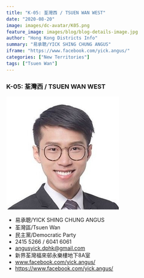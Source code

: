 ```yaml
---
title: "K-05: 荃灣西 / TSUEN WAN WEST"
date: "2020-08-20"
image: images/dc-avatar/K05.png
feature_image: images/blog/blog-details-image.jpg
author: "Hong Kong Districts Info"
summary: "易承聰/YICK SHING CHUNG ANGUS"
iframe: "https://www.facebook.com/yick.angus/"
categories: ["New Territories"]
tags: ["Tsuen Wan"]
---
```


### K-05: 荃灣西 / TSUEN WAN WEST  
![](/images/dc-avatar/K05.png)  

 - 易承聰/YICK SHING CHUNG ANGUS  
 - 荃灣區/Tsuen Wan  
 - 民主黨/Democratic Party  
 - 2415 5266 / 6041 6061  
 - angusyick.dphk@gmail.com  
 - 新界荃灣福來邨永樂樓地下8A室  
 - www.facebook.com/yick.angus/  
 - https://www.facebook.com/yick.angus/
